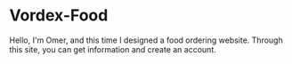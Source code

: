 # Vordex-Food
Hello, I'm Omer, and this time I designed a food ordering website. Through this site, you can get information and create an account.
